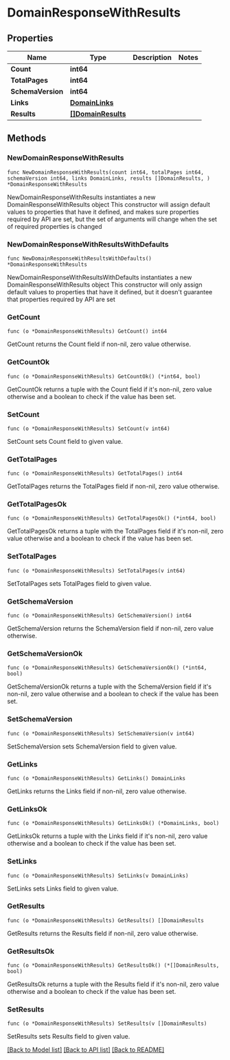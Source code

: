 # DomainResponseWithResults

## Properties

Name | Type | Description | Notes
------------ | ------------- | ------------- | -------------
**Count** | **int64** |  | 
**TotalPages** | **int64** |  | 
**SchemaVersion** | **int64** |  | 
**Links** | [**DomainLinks**](DomainLinks.md) |  | 
**Results** | [**[]DomainResults**](DomainResults.md) |  | 

## Methods

### NewDomainResponseWithResults

`func NewDomainResponseWithResults(count int64, totalPages int64, schemaVersion int64, links DomainLinks, results []DomainResults, ) *DomainResponseWithResults`

NewDomainResponseWithResults instantiates a new DomainResponseWithResults object
This constructor will assign default values to properties that have it defined,
and makes sure properties required by API are set, but the set of arguments
will change when the set of required properties is changed

### NewDomainResponseWithResultsWithDefaults

`func NewDomainResponseWithResultsWithDefaults() *DomainResponseWithResults`

NewDomainResponseWithResultsWithDefaults instantiates a new DomainResponseWithResults object
This constructor will only assign default values to properties that have it defined,
but it doesn't guarantee that properties required by API are set

### GetCount

`func (o *DomainResponseWithResults) GetCount() int64`

GetCount returns the Count field if non-nil, zero value otherwise.

### GetCountOk

`func (o *DomainResponseWithResults) GetCountOk() (*int64, bool)`

GetCountOk returns a tuple with the Count field if it's non-nil, zero value otherwise
and a boolean to check if the value has been set.

### SetCount

`func (o *DomainResponseWithResults) SetCount(v int64)`

SetCount sets Count field to given value.


### GetTotalPages

`func (o *DomainResponseWithResults) GetTotalPages() int64`

GetTotalPages returns the TotalPages field if non-nil, zero value otherwise.

### GetTotalPagesOk

`func (o *DomainResponseWithResults) GetTotalPagesOk() (*int64, bool)`

GetTotalPagesOk returns a tuple with the TotalPages field if it's non-nil, zero value otherwise
and a boolean to check if the value has been set.

### SetTotalPages

`func (o *DomainResponseWithResults) SetTotalPages(v int64)`

SetTotalPages sets TotalPages field to given value.


### GetSchemaVersion

`func (o *DomainResponseWithResults) GetSchemaVersion() int64`

GetSchemaVersion returns the SchemaVersion field if non-nil, zero value otherwise.

### GetSchemaVersionOk

`func (o *DomainResponseWithResults) GetSchemaVersionOk() (*int64, bool)`

GetSchemaVersionOk returns a tuple with the SchemaVersion field if it's non-nil, zero value otherwise
and a boolean to check if the value has been set.

### SetSchemaVersion

`func (o *DomainResponseWithResults) SetSchemaVersion(v int64)`

SetSchemaVersion sets SchemaVersion field to given value.


### GetLinks

`func (o *DomainResponseWithResults) GetLinks() DomainLinks`

GetLinks returns the Links field if non-nil, zero value otherwise.

### GetLinksOk

`func (o *DomainResponseWithResults) GetLinksOk() (*DomainLinks, bool)`

GetLinksOk returns a tuple with the Links field if it's non-nil, zero value otherwise
and a boolean to check if the value has been set.

### SetLinks

`func (o *DomainResponseWithResults) SetLinks(v DomainLinks)`

SetLinks sets Links field to given value.


### GetResults

`func (o *DomainResponseWithResults) GetResults() []DomainResults`

GetResults returns the Results field if non-nil, zero value otherwise.

### GetResultsOk

`func (o *DomainResponseWithResults) GetResultsOk() (*[]DomainResults, bool)`

GetResultsOk returns a tuple with the Results field if it's non-nil, zero value otherwise
and a boolean to check if the value has been set.

### SetResults

`func (o *DomainResponseWithResults) SetResults(v []DomainResults)`

SetResults sets Results field to given value.



[[Back to Model list]](../README.md#documentation-for-models) [[Back to API list]](../README.md#documentation-for-api-endpoints) [[Back to README]](../README.md)


